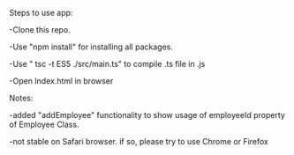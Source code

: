Steps to use app:

-Clone this repo.

-Use "npm install" for installing all packages.

-Use " tsc -t ES5 ./src/main.ts" to compile .ts file in .js  

-Open Index.html in browser


Notes: 

-added "addEmployee" functionality to show usage of employeeId property of Employee Class.

-not stable on Safari browser. if so,  please try to use Chrome or Firefox